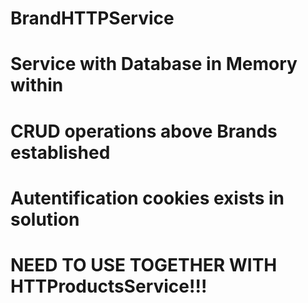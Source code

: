 # BrandHTTPService
# Service with Database in Memory within
# CRUD operations above Brands established
# Autentification cookies exists in solution
# NEED TO USE TOGETHER WITH HTTProductsService!!!
